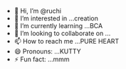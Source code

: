 - 👋 Hi, I’m @ruchi
- 👀 I’m interested in ...creation
- 🌱 I’m currently learning ...BCA
- 💞️ I’m looking to collaborate on ...
- 📫 How to reach me ...PURE HEART
- 😄 Pronouns: ...KUTTY
- ⚡ Fun fact: ...mmm

<!---
ruchi0544/ruchi0544 is a ✨ special ✨ repository because its `README.md` (this file) appears on your GitHub profile.
You can click the Preview link to take a look at your changes.
--->
